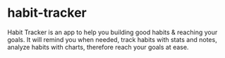 # habit-tracker
 Habit Tracker is an app to help you building good habits & reaching your goals. It will remind you when needed, track habits with stats and notes, analyze habits with charts, therefore reach your goals at ease.
